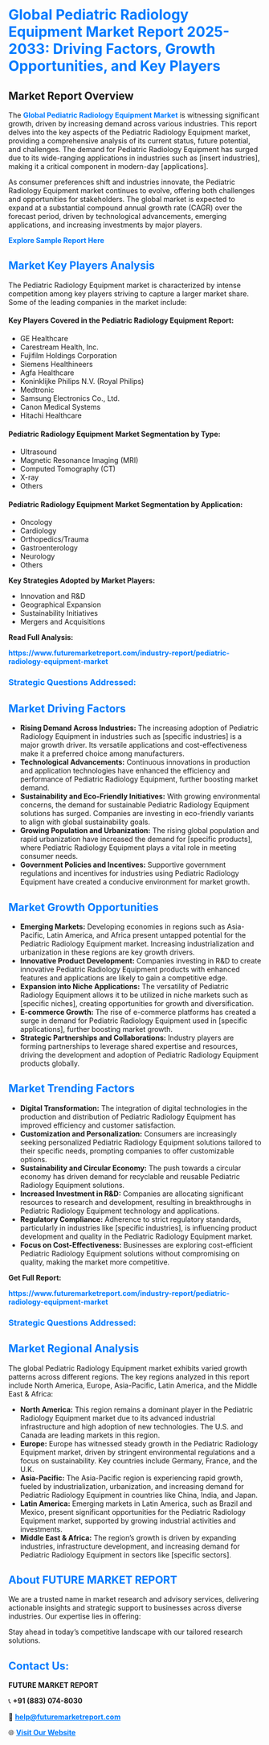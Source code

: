 <h1 style="color: #007BFF;">Global Pediatric Radiology Equipment Market Report 2025-2033: Driving Factors, Growth Opportunities, and Key Players</h1>

<section id="overview">
<h2>Market Report Overview</h2>
<p>The <a href="https://www.futuremarketreport.com/industry-report/pediatric-radiology-equipment-market" style="color: #007BFF; text-decoration: none;"><strong>Global Pediatric Radiology Equipment Market</strong></a> is witnessing significant growth, driven by increasing demand across various industries. This report delves into the key aspects of the Pediatric Radiology Equipment market, providing a comprehensive analysis of its current status, future potential, and challenges. The demand for Pediatric Radiology Equipment has surged due to its wide-ranging applications in industries such as [insert industries], making it a critical component in modern-day [applications].</p>
<p>As consumer preferences shift and industries innovate, the Pediatric Radiology Equipment market continues to evolve, offering both challenges and opportunities for stakeholders. The global market is expected to expand at a substantial compound annual growth rate (CAGR) over the forecast period, driven by technological advancements, emerging applications, and increasing investments by major players.</p>
</section>

<section id="overview">
<p><a href="https://www.futuremarketreport.com/request-sample/reportId=78156" style="color: #007BFF; text-decoration: none;"><strong>Explore Sample Report Here</strong></a></p>
</section>

<section id="key-players">
<h2 style="color: #007BFF;">Market Key Players Analysis</h2>
<p>The Pediatric Radiology Equipment market is characterized by intense competition among key players striving to capture a larger market share. Some of the leading companies in the market include:</p>
<h4>Key Players Covered in the Pediatric Radiology Equipment Report:</h4>
<ul><li>GE Healthcare</li><li>Carestream Health, Inc.</li><li>Fujifilm Holdings Corporation</li><li>Siemens Healthineers</li><li>Agfa Healthcare</li><li>Koninklijke Philips N.V. (Royal Philips)</li><li>Medtronic</li><li>Samsung Electronics Co., Ltd.</li><li>Canon Medical Systems</li><li>Hitachi Healthcare</li></ul>
<h4>Pediatric Radiology Equipment Market Segmentation by Type:</h4>
<ul><li>Ultrasound</li><li>Magnetic Resonance Imaging (MRI)</li><li>Computed Tomography (CT)</li><li>X-ray</li><li>Others</li></ul>

<h4>Pediatric Radiology Equipment Market Segmentation by Application:</h4>
<ul><li>Oncology</li><li>Cardiology</li><li>Orthopedics/Trauma</li><li>Gastroenterology</li><li>Neurology</li><li>Others</li></ul>
<p><strong>Key Strategies Adopted by Market Players:</strong></p>
<ul>
<li>Innovation and R&D</li>
<li>Geographical Expansion</li>
<li>Sustainability Initiatives</li>
<li>Mergers and Acquisitions</li>
</ul>
</section>

<section>
<p><strong>Read Full Analysis: </strong></p><a href="https://www.futuremarketreport.com/industry-report/pediatric-radiology-equipment-market" style="color: #007BFF; text-decoration: none;"><strong>https://www.futuremarketreport.com/industry-report/pediatric-radiology-equipment-market</strong></a>
<h3 style="color: #007BFF;">Strategic Questions Addressed:</h3>
</section>

<section id="driving-factors">
<h2 style="color: #007BFF;">Market Driving Factors</h2>
<ul>
<li><strong>Rising Demand Across Industries:</strong> The increasing adoption of Pediatric Radiology Equipment in industries such as [specific industries] is a major growth driver. Its versatile applications and cost-effectiveness make it a preferred choice among manufacturers.</li>
<li><strong>Technological Advancements:</strong> Continuous innovations in production and application technologies have enhanced the efficiency and performance of Pediatric Radiology Equipment, further boosting market demand.</li>
<li><strong>Sustainability and Eco-Friendly Initiatives:</strong> With growing environmental concerns, the demand for sustainable Pediatric Radiology Equipment solutions has surged. Companies are investing in eco-friendly variants to align with global sustainability goals.</li>
<li><strong>Growing Population and Urbanization:</strong> The rising global population and rapid urbanization have increased the demand for [specific products], where Pediatric Radiology Equipment plays a vital role in meeting consumer needs.</li>
<li><strong>Government Policies and Incentives:</strong> Supportive government regulations and incentives for industries using Pediatric Radiology Equipment have created a conducive environment for market growth.</li>
</ul>
</section>

<section id="growth-opportunities">
<h2 style="color: #007BFF;">Market Growth Opportunities</h2>
<ul>
<li><strong>Emerging Markets:</strong> Developing economies in regions such as Asia-Pacific, Latin America, and Africa present untapped potential for the Pediatric Radiology Equipment market. Increasing industrialization and urbanization in these regions are key growth drivers.</li>
<li><strong>Innovative Product Development:</strong> Companies investing in R&D to create innovative Pediatric Radiology Equipment products with enhanced features and applications are likely to gain a competitive edge.</li>
<li><strong>Expansion into Niche Applications:</strong> The versatility of Pediatric Radiology Equipment allows it to be utilized in niche markets such as [specific niches], creating opportunities for growth and diversification.</li>
<li><strong>E-commerce Growth:</strong> The rise of e-commerce platforms has created a surge in demand for Pediatric Radiology Equipment used in [specific applications], further boosting market growth.</li>
<li><strong>Strategic Partnerships and Collaborations:</strong> Industry players are forming partnerships to leverage shared expertise and resources, driving the development and adoption of Pediatric Radiology Equipment products globally.</li>
</ul>
</section>

<section id="trending-factors">
<h2 style="color: #007BFF;">Market Trending Factors</h2>
<ul>
<li><strong>Digital Transformation:</strong> The integration of digital technologies in the production and distribution of Pediatric Radiology Equipment has improved efficiency and customer satisfaction.</li>
<li><strong>Customization and Personalization:</strong> Consumers are increasingly seeking personalized Pediatric Radiology Equipment solutions tailored to their specific needs, prompting companies to offer customizable options.</li>
<li><strong>Sustainability and Circular Economy:</strong> The push towards a circular economy has driven demand for recyclable and reusable Pediatric Radiology Equipment solutions.</li>
<li><strong>Increased Investment in R&D:</strong> Companies are allocating significant resources to research and development, resulting in breakthroughs in Pediatric Radiology Equipment technology and applications.</li>
<li><strong>Regulatory Compliance:</strong> Adherence to strict regulatory standards, particularly in industries like [specific industries], is influencing product development and quality in the Pediatric Radiology Equipment market.</li>
<li><strong>Focus on Cost-Effectiveness:</strong> Businesses are exploring cost-efficient Pediatric Radiology Equipment solutions without compromising on quality, making the market more competitive.</li>
</ul>
</section>

<section>
<p><strong>Get Full Report: </strong></p><a href="https://www.futuremarketreport.com/industry-report/pediatric-radiology-equipment-market" style="color: #007BFF; text-decoration: none;"><strong>https://www.futuremarketreport.com/industry-report/pediatric-radiology-equipment-market</strong></a>
<h3 style="color: #007BFF;">Strategic Questions Addressed:</h3>
</section>


<section id="regional-analysis">
<h2 style="color: #007BFF;">Market Regional Analysis</h2>
<p>The global Pediatric Radiology Equipment market exhibits varied growth patterns across different regions. The key regions analyzed in this report include North America, Europe, Asia-Pacific, Latin America, and the Middle East & Africa:</p>
<ul>
<li><strong>North America:</strong> This region remains a dominant player in the Pediatric Radiology Equipment market due to its advanced industrial infrastructure and high adoption of new technologies. The U.S. and Canada are leading markets in this region.</li>
<li><strong>Europe:</strong> Europe has witnessed steady growth in the Pediatric Radiology Equipment market, driven by stringent environmental regulations and a focus on sustainability. Key countries include Germany, France, and the U.K.</li>
<li><strong>Asia-Pacific:</strong> The Asia-Pacific region is experiencing rapid growth, fueled by industrialization, urbanization, and increasing demand for Pediatric Radiology Equipment in countries like China, India, and Japan.</li>
<li><strong>Latin America:</strong> Emerging markets in Latin America, such as Brazil and Mexico, present significant opportunities for the Pediatric Radiology Equipment market, supported by growing industrial activities and investments.</li>
<li><strong>Middle East & Africa:</strong> The region’s growth is driven by expanding industries, infrastructure development, and increasing demand for Pediatric Radiology Equipment in sectors like [specific sectors].</li>
</ul>
</section>

<footer>
<h2 style="color: #007BFF;">About FUTURE MARKET REPORT</h2>
<p>We are a trusted name in market research and advisory services, delivering actionable insights and strategic support to businesses across diverse industries. Our expertise lies in offering:</p>

<p>Stay ahead in today’s competitive landscape with our tailored research solutions.</p>

<h2 style="color: #007BFF;">Contact Us:</h2>
<p><strong>FUTURE MARKET REPORT</strong></p>
<p>📞 <strong>+91 (883) 074-8030</strong></p>
<p>📧 <strong><a href="mailto:help@futuremarketreport.com" style="color: #007BFF;">help@futuremarketreport.com</a></strong></p>
<p>🌐 <strong><a href="https://www.futuremarketreport.com/" style="color: #007BFF;">Visit Our Website</a></strong></p>
</footer>